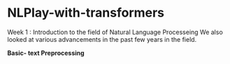 # NLPlay-with-transformers

Week 1 :
Introduction to the field of Natural Language Processeing
We also looked at various advancements in the past few years in the field.

**Basic- text Preprocessing**
